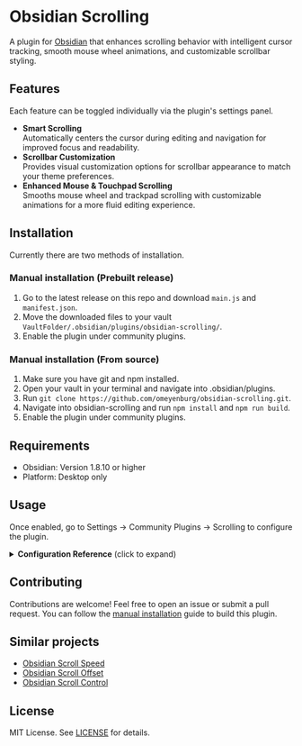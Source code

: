 # Obsidian Scrolling

A plugin for [Obsidian](https://obsidian.md/) that enhances scrolling behavior with intelligent cursor tracking, smooth mouse wheel animations, and customizable scrollbar styling.

## Features

Each feature can be toggled individually via the plugin's settings panel.

- **Smart Scrolling**<br>
Automatically centers the cursor during editing and navigation for improved focus and readability.
- **Scrollbar Customization**<br>
Provides visual customization options for scrollbar appearance to match your theme preferences.
- **Enhanced Mouse & Touchpad Scrolling**<br>
Smooths mouse wheel and trackpad scrolling with customizable animations for a more fluid editing experience.

## Installation

Currently there are two methods of installation.

### Manual installation (Prebuilt release)

1. Go to the latest release on this repo and download `main.js` and `manifest.json`.
2. Move the downloaded files to your vault `VaultFolder/.obsidian/plugins/obsidian-scrolling/`.
3. Enable the plugin under community plugins.

### Manual installation (From source)

1. Make sure you have git and npm installed.
2. Open your vault in your terminal and navigate into .obsidian/plugins.
3. Run `git clone https://github.com/omeyenburg/obsidian-scrolling.git`.
4. Navigate into obsidian-scrolling and run `npm install` and `npm run build`.
6. Enable the plugin under community plugins.

## Requirements

- Obsidian: Version 1.8.10 or higher
- Platform: Desktop only

## Usage

Once enabled, go to Settings -> Community Plugins -> Scrolling to configure the plugin.

<details>
<summary><strong>Configuration Reference</strong> (click to expand)</summary>

### Smart scrolling

- **Mode**<br>
**Follow cursor**: Smoothly keeps text cursor within a comfortable zone while moving or editing.<br>
Behaves similarly to Vim's `scrolloff` option.<br>
**Page jumping**: Reduces scrolling by jumping whole pages at screen edges.<br>
Best paired with high center radius and longer animation.<br>
Default: Follow cursor

    - **Scroll zone radius when editing**<br>
    Defines how far the cursor can move from the center before scrolling.<br>
    Default: 75

    - **Scroll smoothness when editing**<br>
    Adjusts how fast or slow the scrolling animation is when editing moves the cursor.<br>
    Default: 25

    - **Scroll zone radius when moving cursor**<br>
    Defines how far you can move the cursor from the center before scrolling.<br>
    Default: 75

    - **Scroll smoothness when moving cursor**<br>
    Adjusts how fast or slow the scrolling animation is when you move the cursor.<br>
    Default: 25

    - **Dynamic animations**<br>
    Skip animation frames if lots of scroll events occur for smoother animations.<br>
    Default: enabled

    - **Invoke on mouse-driven cursor movement**<br>
    Apply this feature when the text cursor is moved with the mouse.<br>
    Default: disabled

        - **Invoke on mouse selection**<br>
        Also trigger, when the mouse has selected text.<br>
        Default: disabled

### Scrollbar appearance

- **Apply to all scrollbars**<br>
Whether scrollbar settings apply to all scrollbars or only markdown files.
Windows & Linux only.<br>
Default: disabl

- **Scrollbar visibility**<br>
When to show scrollbars.
Windows & Linux only.<br>
Default: always

- **Scrollbar thickness**<br>
Width in pixels.
Linux only.<br>
Default: 12

### Mouse/Touchpad scrolling (Experimental)

- **Enabled**<br>
Whether mouse/touchpad scrolling settings are applied.<br>
Default: enabled

    - **Invert scroll direction**<br>
    Reverses the scroll direction for both mouse and touchpad.<br>
    Default: disabled

    - **Mouse scroll speed**<br>
    Scroll speed multiplier for mouse wheel.<br>
    Default: 50

    - **Mouse scroll smoothness**<br>
    Determines mouse scroll smoothness.<br>
    Default: 75

    - **Touchpad detection**<br>
    Detect touchpad input to provide smoother scrolling. (Should work well with most devices)<br>
    Default: enabled

        - **Touchpad scroll speed**<br>
        Adjusts scroll speed when using a touchpad.<br>
        Default: 50

        - **Touchpad smoothness**<br>
        Controls the smoothness of touchpad.<br>
        Default: 75

        - **Touchpad friction threshold**<br>
        Sets the minimum speed below which increased friction is applied for finer control.<br>
        Default: 20

</details>

## Contributing

Contributions are welcome! Feel free to open an issue or submit a pull request.
You can follow the [manual installation](#manual-installation-from-source) guide to build this plugin.

## Similar projects

- [Obsidian Scroll Speed](https://github.com/flolu/obsidian-scroll-speed)
- [Obsidian Scroll Offset](https://github.com/lijyze/scroll-offset)
- [Obsidian Scroll Control](https://github.com/zxai-io/obsidian-scroll-control)

## License

MIT License. See [LICENSE](LICENSE) for details.
